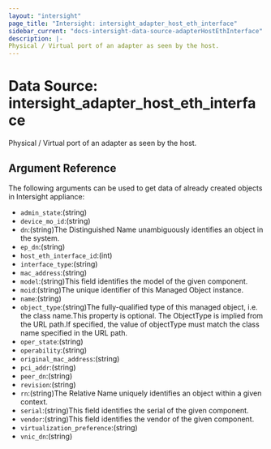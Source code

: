 ```yaml
---
layout: "intersight"
page_title: "Intersight: intersight_adapter_host_eth_interface"
sidebar_current: "docs-intersight-data-source-adapterHostEthInterface"
description: |-
Physical / Virtual port of an adapter as seen by the host.
---
```


# Data Source: intersight_adapter_host_eth_interface
Physical / Virtual port of an adapter as seen by the host.
## Argument Reference
The following arguments can be used to get data of already created objects in Intersight appliance:
* `admin_state`:(string)
* `device_mo_id`:(string)
* `dn`:(string)The Distinguished Name unambiguously identifies an object in the system.
* `ep_dn`:(string)
* `host_eth_interface_id`:(int)
* `interface_type`:(string)
* `mac_address`:(string)
* `model`:(string)This field identifies the model of the given component.
* `moid`:(string)The unique identifier of this Managed Object instance.
* `name`:(string)
* `object_type`:(string)The fully-qualified type of this managed object, i.e. the class name.This property is optional. The ObjectType is implied from the URL path.If specified, the value of objectType must match the class name specified in the URL path.
* `oper_state`:(string)
* `operability`:(string)
* `original_mac_address`:(string)
* `pci_addr`:(string)
* `peer_dn`:(string)
* `revision`:(string)
* `rn`:(string)The Relative Name uniquely identifies an object within a given context.
* `serial`:(string)This field identifies the serial of the given component.
* `vendor`:(string)This field identifies the vendor of the given component.
* `virtualization_preference`:(string)
* `vnic_dn`:(string)
